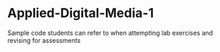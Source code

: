 # Applied-Digital-Media-1

Sample code students can refer to when attempting lab exercises and revising for assessments
